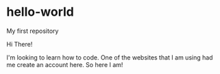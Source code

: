 # hello-world

My first repository

Hi There!

I'm looking to learn how to code.  One of the websites that I am using had me create an account here.  So here I am!
